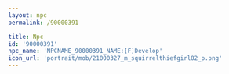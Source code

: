 ```yaml
---
layout: npc
permalink: /90000391

title: Npc
id: '90000391'
npc_name: 'NPCNAME_90000391_NAME:[F]Develop'
icon_url: 'portrait/mob/21000327_m_squirrelthiefgirl02_p.png'
---
```

